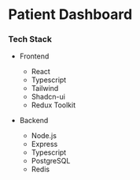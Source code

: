 # Patient Dashboard

### Tech Stack

- Frontend

  - React
  - Typescript
  - Tailwind
  - Shadcn-ui
  - Redux Toolkit

- Backend
  - Node.js
  - Express
  - Typescript
  - PostgreSQL
  - Redis
